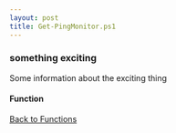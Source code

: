 ```yaml
---
layout: post
title: Get-PingMonitor.ps1
---
```


### something exciting

Some information about the exciting thing

#### Function

<script src="https://gist-it.appspot.com/github.com/BanterBoy/scripts-blog/blob/master/PowerShell/functions/ip/Get-PingMonitor.ps1" crossorigin="anonymous"></script>

<a href="/menu/_pages/functions.html">Back to Functions</a>
